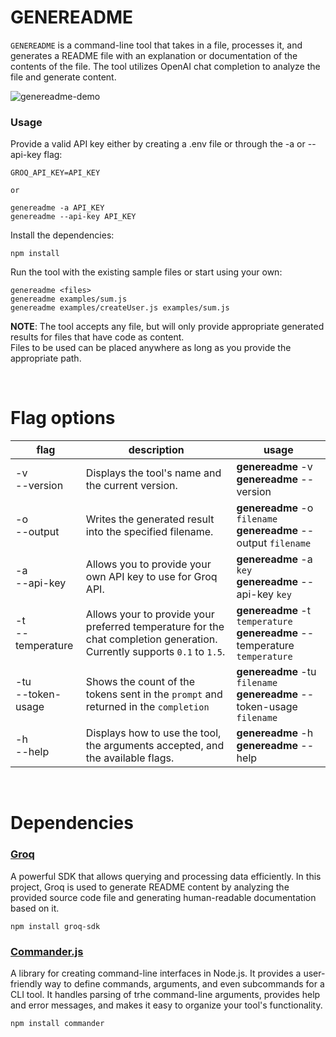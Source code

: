 # GENEREADME

`GENEREADME` is a command-line tool that takes in a file, processes it, and generates a README file with an explanation or documentation of the contents of the file. The tool utilizes OpenAI chat completion to analyze the file and generate content.

![genereadme-demo](https://dev-to-uploads.s3.amazonaws.com/uploads/articles/y11ovzwhjl9jqybhoqoz.gif)

### Usage

Provide a valid API key either by creating a .env file or through the -a or --api-key flag:

```
GROQ_API_KEY=API_KEY

or

genereadme -a API_KEY
genereadme --api-key API_KEY
```

Install the dependencies:

```
npm install
```

Run the tool with the existing sample files or start using your own:

```
genereadme <files>
genereadme examples/sum.js
genereadme examples/createUser.js examples/sum.js
```

**NOTE**: The tool accepts any file, but will only provide appropriate generated results for files that have code as content.<br/>
Files to be used can be placed anywhere as long as you provide the appropriate path.

<br/>

# Flag options

| flag                 | description                                                                                                              | usage                                                                         |
| -------------------- | ------------------------------------------------------------------------------------------------------------------------ | ----------------------------------------------------------------------------- |
| -v<br>--version      | Displays the tool's name and the current version.                                                                        | **genereadme** -v<br>**genereadme** --version                                 |
| -o<br>--output       | Writes the generated result into the specified filename.                                                                 | **genereadme** -o `filename`<br>**genereadme** --output `filename`            |
| -a<br>--api-key      | Allows you to provide your own API key to use for Groq API.                                                              | **genereadme** -a `key`<br>**genereadme** --api-key `key`                     |
| -t<br>--temperature  | Allows your to provide your preferred temperature for the chat completion generation. Currently supports `0.1` to `1.5`. | **genereadme** -t `temperature`<br>**genereadme** --temperature `temperature` |
| -tu<br>--token-usage | Shows the count of the tokens sent in the `prompt` and returned in the `completion`                                      | **genereadme** -tu `filename`<br>**genereadme** --token-usage `filename`      |
| -h<br>--help         | Displays how to use the tool, the arguments accepted, and the available flags.                                           | **genereadme** -h<br>**genereadme** --help                                    |

<br/>

# Dependencies

### [Groq](https://groq.com/)

A powerful SDK that allows querying and processing data efficiently. In this project, Groq is used to generate README content by analyzing the provided source code file and generating human-readable documentation based on it.

```
npm install groq-sdk
```

### [Commander.js](https://www.npmjs.com/package/commander)

A library for creating command-line interfaces in Node.js. It provides a user-friendly way to define commands, arguments, and even subcommands for a CLI tool. It handles parsing of trhe command-line arguments, provides help and error messages, and makes it easy to organize your tool's functionality.

```
npm install commander
```
